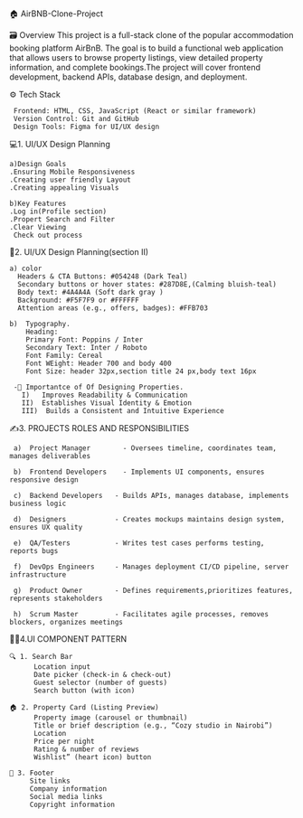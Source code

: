  🏠 AirBNB-Clone-Project

🗃️ Overview
  This project is a full-stack clone of the popular accommodation booking platform AirBnB. The goal is to build a functional web application that allows users 
  to browse property listings, view detailed property information, and complete bookings.The project will cover frontend development, backend APIs, database design, and 
  deployment.
  
⚙️ Tech Stack
         
     Frontend: HTML, CSS, JavaScript (React or similar framework)
     Version Control: Git and GitHub
     Design Tools: Figma for UI/UX design

💻1. UI/UX Design Planning

    a)Design Goals
    .Ensuring Mobile Responsiveness
    .Creating user friendly Layout
    .Creating appealing Visuals
    
    b)Key Features
    .Log in(Profile section)
    .Propert Search and Filter
    .Clear Viewing
     Check out process
     
🎨2. UI/UX Design Planning(section II) 

    a) color
      Headers & CTA Buttons: #054248 (Dark Teal)
      Secondary buttons or hover states: #287D8E,(Calming bluish-teal)
      Body text: #4A4A4A (Soft dark gray )
      Background: #F5F7F9 or #FFFFFF
      Attention areas (e.g., offers, badges): #FFB703
        
    b)  Typography.
        Heading:
        Primary Font: Poppins / Inter
        Secondary Text: Inter / Roboto
        Font Family: Cereal
        Font WEight: Header 700 and body 400
        Font Size: header 32px,section title 24 px,body text 16px
        
     -🤯 Importantce of Of Designing Properties.
       I)   Improves Readability & Communication 
       II)  Establishes Visual Identity & Emotion
       III)  Builds a Consistent and Intuitive Experience

   ✍️3. PROJECTS ROLES AND RESPONSIBILITIES
 

     a)  Project Manager	    - Oversees timeline, coordinates team, manages deliverables

     b)  Frontend Developers	- Implements UI components, ensures responsive design

     c)  Backend Developers   - Builds APIs, manages database, implements business logic

     d)  Designers	          - Creates mockups maintains design system, ensures UX quality

     e)  QA/Testers           -	Writes test cases performs testing, reports bugs

     f)  DevOps Engineers     -	Manages deployment CI/CD pipeline, server infrastructure

     g)  Product Owner        -	Defines requirements,prioritizes features, represents stakeholders

     h)  Scrum Master         -	Facilitates agile processes, removes blockers, organizes meetings
     
     
  👩‍💻4.UI COMPONENT PATTERN
      
    🔍 1. Search Bar
          Location input
          Date picker (check-in & check-out)
          Guest selector (number of guests)
          Search button (with icon)
          
    🏠 2. Property Card (Listing Preview)
          Property image (carousel or thumbnail)
          Title or brief description (e.g., “Cozy studio in Nairobi”)
          Location
          Price per night
          Rating & number of reviews
          Wishlist” (heart icon) button
          
    📩 3. Footer
         Site links
         Company information
         Social media links
         Copyright information


     
    
        
        
        
     
